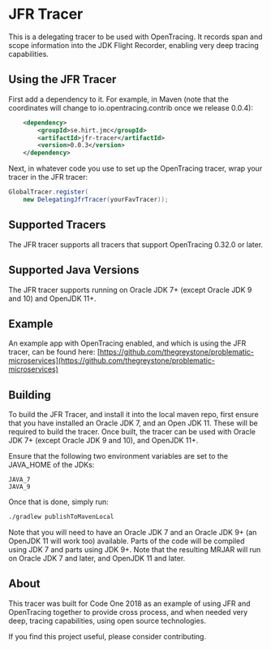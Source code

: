 # JFR Tracer
This is a delegating tracer to be used with OpenTracing. It records span and scope information into the JDK Flight Recorder, enabling very deep tracing capabilities.

## Using the JFR Tracer
First add a dependency to it. For example, in Maven (note that the coordinates will change to io.opentracing.contrib once we release 0.0.4):

```xml
	<dependency>
		<groupId>se.hirt.jmc</groupId>
		<artifactId>jfr-tracer</artifactId>
		<version>0.0.3</version>
	</dependency>
```

Next, in whatever code you use to set up the OpenTracing tracer, wrap your tracer in the JFR tracer:

```java
GlobalTracer.register(
	new DelegatingJfrTracer(yourFavTracer));
```

## Supported Tracers
The JFR tracer supports all tracers that support OpenTracing 0.32.0 or later.

## Supported Java Versions
The JFR tracer supports running on Oracle JDK 7+ (except Oracle JDK 9 and 10) and OpenJDK 11+.

## Example
An example app with OpenTracing enabled, and which is using the JFR tracer, can be found here:
[https://github.com/thegreystone/problematic-microservices](https://github.com/thegreystone/problematic-microservices)

## Building
To build the JFR Tracer, and install it into the local maven repo, first ensure that you 
have installed an Oracle JDK 7, and an Open JDK 11. These will be required to build the
tracer. Once built, the tracer can be used with Oracle JDK 7+ (except Oracle JDK 9 and 10), and OpenJDK 11+.

Ensure that the following two environment variables are set to the JAVA_HOME of the JDKs:

```
JAVA_7
JAVA_9
```

Once that is done, simply run:

```bash
./gradlew publishToMavenLocal
```

Note that you will need to have an Oracle JDK 7 and an Oracle JDK 9+ (an OpenJDK 11 will work too) available. Parts of the code will be compiled using JDK 7 and parts using JDK 9+. Note that the resulting MRJAR will run on Oracle JDK 7 and later, and OpenJDK 11 and later.



## About
This tracer was built for Code One 2018 as an example of using JFR and OpenTracing together to provide cross process, and when needed very deep, tracing capabilities, using open source technologies. 

If you find this project useful, please consider contributing.
